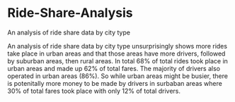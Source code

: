 # Ride-Share-Analysis
An analysis of ride share data by city type

An analysis of ride share data by city type unsurprisingly shows more rides take place in urban areas and that those areas have more drivers, followed by suburban areas, then rural areas. In total 68% of total rides took place in urban areas and made up 62% of total fares. The majority of drivers also operated in urban areas (86%). So while urban areas might be busier, there is potenitally more money to be made by drivers in surbaban areas where 30% of total fares took place with only 12% of total drivers.  
